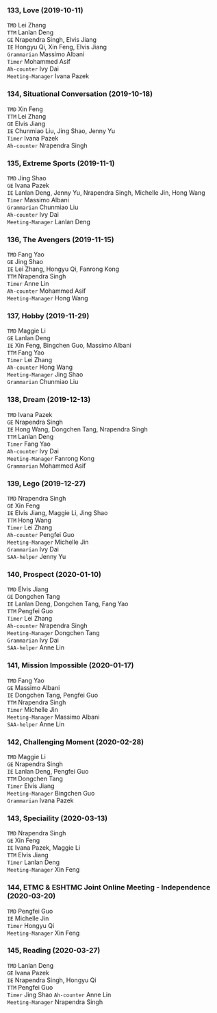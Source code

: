 ### 133, Love (2019-10-11)
`TMD` Lei Zhang   
`TTM` Lanlan Deng   
`GE`  Nrapendra Singh, Elvis Jiang   
`IE` Hongyu Qi, Xin Feng, Elvis Jiang         
`Grammarian` Massimo Albani    
`Timer` Mohammed Asif    
`Ah-counter` Ivy Dai   
`Meeting-Manager` Ivana Pazek

### 134, Situational Conversation (2019-10-18)
`TMD` Xin Feng   
`TTM` Lei Zhang   
`GE`  Elvis Jiang   
`IE` Chunmiao Liu, Jing Shao, Jenny Yu       
`Timer` Ivana Pazek    
`Ah-counter` Nrapendra Singh  

### 135, Extreme Sports (2019-11-1)   
`TMD` Jing Shao     
`GE`  Ivana Pazek   
`IE` Lanlan Deng, Jenny Yu, Nrapendra Singh, Michelle Jin, Hong Wang      
`Timer` Massimo Albani    
`Grammarian` Chunmiao Liu   
`Ah-counter` Ivy Dai  
`Meeting-Manager` Lanlan Deng

### 136, The Avengers (2019-11-15)   
`TMD` Fang Yao     
`GE`  Jing Shao   
`IE` Lei Zhang, Hongyu Qi, Fanrong Kong   
`TTM` Nrapendra Singh  
`Timer` Anne Lin       
`Ah-counter` Mohammed Asif  
`Meeting-Manager` Hong Wang   

### 137, Hobby (2019-11-29)   
`TMD` Maggie Li       
`GE`  Lanlan Deng   
`IE` Xin Feng, Bingchen Guo, Massimo Albani   
`TTM` Fang Yao  
`Timer` Lei Zhang       
`Ah-counter` Hong Wang  
`Meeting-Manager` Jing Shao  
`Grammarian` Chunmiao Liu  

### 138, Dream (2019-12-13)   
`TMD` Ivana Pazek          
`GE`  Nrapendra Singh     
`IE` Hong Wang, Dongchen Tang, Nrapendra Singh      
`TTM` Lanlan Deng  
`Timer` Fang Yao          
`Ah-counter` Ivy Dai     
`Meeting-Manager` Fanrong Kong  
`Grammarian` Mohammed Asif     

### 139, Lego (2019-12-27)   
`TMD` Nrapendra Singh          
`GE`  Xin Feng     
`IE` Elvis Jiang, Maggie Li, Jing Shao      
`TTM` Hong Wang  
`Timer` Lei Zhang          
`Ah-counter` Pengfei Guo    
`Meeting-Manager` Michelle Jin   
`Grammarian` Ivy Dai    
`SAA-helper` Jenny Yu  

### 140, Prospect (2020-01-10)   
`TMD` Elvis Jiang             
`GE`  Dongchen Tang        
`IE` Lanlan Deng, Dongchen Tang, Fang Yao         
`TTM` Pengfei Guo     
`Timer` Lei Zhang          
`Ah-counter` Nrapendra Singh       
`Meeting-Manager` Dongchen Tang      
`Grammarian` Ivy Dai    
`SAA-helper` Anne Lin     

### 141, Mission Impossible (2020-01-17)   
`TMD` Fang Yao             
`GE`  Massimo Albani        
`IE` Dongchen Tang, Pengfei Guo         
`TTM` Nrapendra Singh     
`Timer` Michelle Jin                
`Meeting-Manager` Massimo Albani            
`SAA-helper` Anne Lin 

### 142, Challenging Moment (2020-02-28)   
`TMD` Maggie Li             
`GE`  Nrapendra Singh        
`IE`  Lanlan Deng, Pengfei Guo         
`TTM` Dongchen Tang     
`Timer` Elvis Jiang                
`Meeting-Manager` Bingchen Guo        
`Grammarian` Ivana Pazek  

### 143, Speciaility (2020-03-13)   
`TMD` Nrapendra Singh              
`GE`  Xin Feng          
`IE`  Ivana Pazek, Maggie Li              
`TTM` Elvis Jiang     
`Timer` Lanlan Deng                   
`Meeting-Manager` Xin Feng      

### 144, ETMC & ESHTMC Joint Online Meeting -  Independence (2020-03-20)   
`TMD` Pengfei Guo               
`IE`  Michelle Jin           
`Timer` Hongyu Qi                  
`Meeting-Manager` Xin Feng           

### 145, Reading (2020-03-27)   
`TMD` Lanlan Deng              
`GE`  Ivana Pazek          
`IE`  Nrapendra Singh, Hongyu Qi              
`TTM` Pengfei Guo     
`Timer` Jing Shao
`Ah-counter` Anne Lin   
`Meeting-Manager` Nrapendra Singh     

